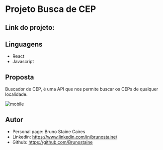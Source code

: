 # Projeto Busca de CEP



## Link do projeto: 



## Linguagens
- React
- Javascript

## Proposta

Buscador de CEP, é uma API que nos permite buscar os CEPs de qualquer localidade.

![mobile](https://user-images.githubusercontent.com/87622645/152224696-e3a29718-2887-4ad2-9e99-20ca9cf5800d.png)

## Autor 

- Personal page: Bruno Staine Caires
- Linkedin: https://www.linkedin.com/in/brunostaine/
- Github: https://github.com/Brunostaine
